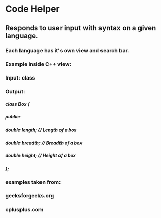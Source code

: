 # Code Helper
## Responds to user input with syntax on a given language.
### Each language has it's own view and search bar.
### Example inside C++ view: 
### Input: class 
### Output:

#####	class Box { 
#####   	public:  
#####			double length; // Length of a box  
#####  			double breadth; // Breadth of a box  
#####  			double height; // Height of a box  
#####	};  
  
### examples taken from: 
### geeksforgeeks.org
### cplusplus.com